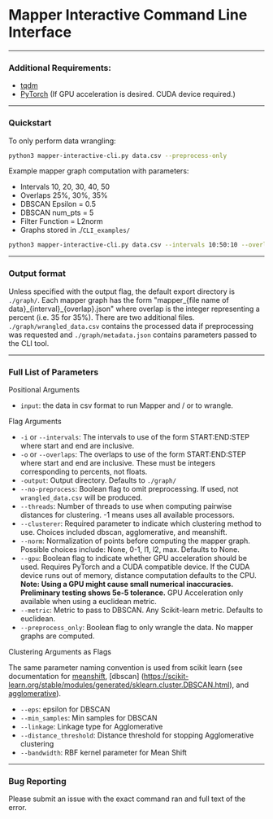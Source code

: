 # Mapper Interactive Command Line Interface

---

### Additional Requirements:

* [tqdm](https://github.com/tqdm/tqdm)
* [PyTorch](https://pytorch.org/) (If GPU acceleration is desired. CUDA device required.)

---

### Quickstart

To only perform data wrangling:

```bash
python3 mapper-interactive-cli.py data.csv --preprocess-only
```

Example mapper graph computation with parameters:

* Intervals 10, 20, 30, 40, 50
* Overlaps 25%, 30%, 35%
* DBSCAN Epsilon = 0.5
* DBSCAN num_pts = 5
* Filter Function = L2norm
* Graphs stored in ./`CLI_examples/`

```bash
python3 mapper-interactive-cli.py data.csv --intervals 10:50:10 --overlaps 25:35:5 --clusterer dbscan --eps 0.5 --min_samples 5 --filter l2norm -output ./CLI_examples
```

---

### Output format

Unless specified with the output flag, the default export directory is `./graph/`. Each mapper graph has the form "mapper\_{file name of data}\_{interval}\_{overlap}.json" where overlap is the integer representing a percent (i.e. 35 for 35%). There are two additional files. `./graph/wrangled_data.csv` contains the processed data if preprocessing was requested and `./graph/metadata.json` contains parameters passed to the CLI tool.

---

### Full List of Parameters

Positional Arguments

* `input`: the data in csv format to run Mapper and / or to wrangle.

Flag Arguments

* `-i` or `--intervals`: The intervals to use of the form START:END:STEP where start and end are inclusive.
* `-o` or `--overlaps`: The overlaps to use of the form START:END:STEP where start and end are inclusive. These must be integers corresponding to percents, not floats.
* `-output`: Output directory. Defaults to `./graph/`
* `--no-preprocess`: Boolean flag to omit preprocessing. If used, not `wrangled_data.csv` will be produced.
* `--threads`: Number of threads to use when computing pairwise distances for clustering. -1 means uses all available processors.
* `--clusterer`: Required parameter to indicate which clustering method to use. Choices included dbscan, agglomerative, and meanshift.
* `--norm`: Normalization of points before computing the mapper graph. Possible choices include: None, 0-1, l1, l2, max. Defaults to None.
* `--gpu`: Boolean flag to indicate whether GPU acceleration should be used. Requires PyTorch and a CUDA compatible device. If the CUDA device runs out of memory, distance computation defaults to the CPU. **Note: Using a GPU might cause small numerical inaccuracies. Preliminary testing shows 5e-5 tolerance.** GPU Acceleration only available when using a euclidean metric.
* `--metric`: Metric to pass to DBSCAN. Any Scikit-learn metric. Defaults to euclidean.
* `--preprocess_only`: Boolean flag to only wrangle the data. No mapper graphs are computed.


Clustering Arguments as Flags


The same parameter naming convention is used from scikit learn (see documentation for [meanshift](https://scikit-learn.org/stable/modules/generated/sklearn.cluster.MeanShift.html), [dbscan] (https://scikit-learn.org/stable/modules/generated/sklearn.cluster.DBSCAN.html), and [agglomerative](https://scikit-learn.org/stable/modules/generated/sklearn.cluster.AgglomerativeClustering.html)).

* `--eps`: epsilon for DBSCAN
* `--min_samples`: Min samples for DBSCAN
* `--linkage`: Linkage type for Agglomerative
* `--distance_threshold`: Distance threshold for stopping Agglomerative clustering
* `--bandwidth`: RBF kernel parameter for Mean Shift


----

### Bug Reporting

Please submit an issue with the exact command ran and full text of the error.
